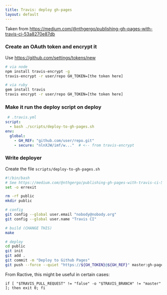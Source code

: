 ```yaml
---
title: Travis: deploy gh-pages
layout: default
---
```


Taken from https://medium.com/@nthgergo/publishing-gh-pages-with-travis-ci-53a8270e87db

### Create an OAuth token and encrypt it

Use https://github.com/settings/tokens/new

```sh
# via node
npm install travis-encrypt -g
travis-encrypt -r user/repo GH_TOKEN=[the token here]

# via ruby
gem install travis
travis encrypt -r user/repo GH_TOKEN=[the token here]
```

### Make it run the deploy script on deploy

```yaml
 # .travis.yml
script:
  - bash ./scripts/deploy-to-gh-pages.sh
env:
  global:
    - GH_REF: "github.com/user/repo.git"
    - secure: "nlnXJW/imf/w..."  # <-- from travis-encrypt
```

### Write deployer

Create the file `scripts/deploy-to-gh-pages.sh`

```sh
#!/bin/bash
# See https://medium.com/@nthgergo/publishing-gh-pages-with-travis-ci-53a8270e87db
set -o errexit

rm -rf public
mkdir public

# config
git config --global user.email "nobody@nobody.org"
git config --global user.name "Travis CI"

# build (CHANGE THIS)
make

# deploy
cd public
git init
git add .
git commit -m "Deploy to Github Pages"
git push --force --quiet "https://${GH_TOKEN}@${GH_REF}" master:gh-pages > /dev/null 2>&1
```

From Ractive, this might be useful in certain cases:

```
if [ "$TRAVIS_PULL_REQUEST" != "false" -o "$TRAVIS_BRANCH" != "master" ]; then exit 0; fi
```
